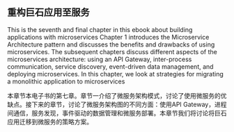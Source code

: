 ## 重构巨石应用至服务

This is the seventh and final chapter in this ebook about building applications with microservices Chapter 1 introduces the Microservice Architecture pattern and discusses the benefits and drawbacks of using microservices. The subsequent chapters discuss different aspects of the microservices architecture: using an API Gateway, inter-process communication, service discovery, event-driven data management, and deploying microservices. In this chapter, we look at strategies for migrating a monolithic application to microservices



本章节本电子书的第七章。章节一介绍了微服务架构模式，讨论了使用微服务的优缺点。接下来的章节，讨论了微服务架构图的不同方面：使用API Gateway，进程间通信，服务发现，事件驱动的数据管理和微服务部署。本章节我们将讨论将巨石应用迁移到微服务的策略方案。

